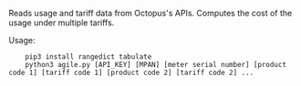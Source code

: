 Reads usage and tariff data from Octopus's APIs. Computes the cost of the usage under multiple tariffs.

Usage:
```
    pip3 install rangedict tabulate
    python3 agile.py [API_KEY] [MPAN] [meter serial number] [product code 1] [tariff code 1] [product code 2] [tariff code 2] ...
```


